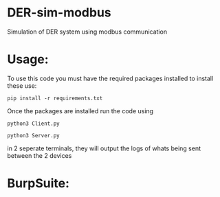 # DER-sim-modbus
Simulation of DER system using modbus communication

# Usage:
To use this code you must have the required packages installed to install these use:

`pip install -r requirements.txt`

Once the packages are installed run the code using

`python3 Client.py`

`python3 Server.py` 

in 2 seperate terminals, they will output the logs of whats being sent between the 2 devices

# BurpSuite:
